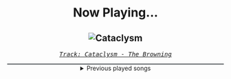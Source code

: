 <div align="center"> 
<h1>Now Playing...</h1>

![Cataclysm](https://i.scdn.co/image/ab67616d00001e0200663887ae32529bcef29f70)
--
_<samp><a href="https://open.spotify.com/track/6xPVuV25mjQTcmaHxTv3AC">Track: Cataclysm - The Browning</a></samp>_

<div style="border: 1px #4B5054 solid"></div>
<details>
  <summary>
    Previous played songs
  </summary>
  <table>
    <thead>
      <tr>
        <th>
          Artist
        </th>
        <th>
          Song
        </th>
        <th>
          Link
        </th>
      </tr>
    </thead>
    <tbody>
      <tr><td>The Browning</td><td>Cataclysm</td><td><a href="https://open.spotify.com/track/6xPVuV25mjQTcmaHxTv3AC">https://open.spotify.com/track/6xPVuV25mjQTcmaHxTv3AC</a></td></tr><tr><td>The Browning</td><td>Anticendency</td><td><a href="https://open.spotify.com/track/4xv6Krgc1Hjrdp5D7jLpZT">https://open.spotify.com/track/4xv6Krgc1Hjrdp5D7jLpZT</a></td></tr><tr><td>The Browning</td><td>Destroyer</td><td><a href="https://open.spotify.com/track/13V0YJ10XRZBVcQ7QhJyXq">https://open.spotify.com/track/13V0YJ10XRZBVcQ7QhJyXq</a></td></tr><tr><td>The Browning</td><td>No Man Can Become A God</td><td><a href="https://open.spotify.com/track/4e6FqZqy8hvBjTpBwiPz9Q">https://open.spotify.com/track/4e6FqZqy8hvBjTpBwiPz9Q</a></td></tr><tr><td>The Browning</td><td>Death Warp</td><td><a href="https://open.spotify.com/track/3Jw8dQj3PYYfRUBHfYAMtZ">https://open.spotify.com/track/3Jw8dQj3PYYfRUBHfYAMtZ</a></td></tr><tr><td>The Browning</td><td>Chaos Reigns</td><td><a href="https://open.spotify.com/track/2ny2nCE7X7tDQsvSMDjCDR">https://open.spotify.com/track/2ny2nCE7X7tDQsvSMDjCDR</a></td></tr><tr><td>The Browning</td><td>Rage</td><td><a href="https://open.spotify.com/track/09H3Ckvi9e9HPzOb9K0Wmz">https://open.spotify.com/track/09H3Ckvi9e9HPzOb9K0Wmz</a></td></tr><tr><td>The Browning</td><td>Prophecy</td><td><a href="https://open.spotify.com/track/7o00oxvLO7SirXuIMjJASM">https://open.spotify.com/track/7o00oxvLO7SirXuIMjJASM</a></td></tr><tr><td>The Browning</td><td>End Of Existence</td><td><a href="https://open.spotify.com/track/28EYTSSeXyZ4ZBmctbL1c3">https://open.spotify.com/track/28EYTSSeXyZ4ZBmctbL1c3</a></td></tr><tr><td>The Browning</td><td>Fearless</td><td><a href="https://open.spotify.com/track/5L0iZHVg5zs3bKVpzokKJL">https://open.spotify.com/track/5L0iZHVg5zs3bKVpzokKJL</a></td></tr><tr><td>The Browning</td><td>Gott ist Tot</td><td><a href="https://open.spotify.com/track/5ioUwApvpgrqimNBpA8Nnz">https://open.spotify.com/track/5ioUwApvpgrqimNBpA8Nnz</a></td></tr><tr><td>The Browning</td><td>Torment</td><td><a href="https://open.spotify.com/track/7Mwm2ZTB8uqa8QxZypyvA4">https://open.spotify.com/track/7Mwm2ZTB8uqa8QxZypyvA4</a></td></tr><tr><td>The Browning</td><td>Cataclysm</td><td><a href="https://open.spotify.com/track/6xPVuV25mjQTcmaHxTv3AC">https://open.spotify.com/track/6xPVuV25mjQTcmaHxTv3AC</a></td></tr><tr><td>The Browning</td><td>Anticendency</td><td><a href="https://open.spotify.com/track/4xv6Krgc1Hjrdp5D7jLpZT">https://open.spotify.com/track/4xv6Krgc1Hjrdp5D7jLpZT</a></td></tr><tr><td>The Browning</td><td>Destroyer</td><td><a href="https://open.spotify.com/track/13V0YJ10XRZBVcQ7QhJyXq">https://open.spotify.com/track/13V0YJ10XRZBVcQ7QhJyXq</a></td></tr><tr><td>The Browning</td><td>No Man Can Become A God</td><td><a href="https://open.spotify.com/track/4e6FqZqy8hvBjTpBwiPz9Q">https://open.spotify.com/track/4e6FqZqy8hvBjTpBwiPz9Q</a></td></tr><tr><td>The Browning</td><td>Death Warp</td><td><a href="https://open.spotify.com/track/3Jw8dQj3PYYfRUBHfYAMtZ">https://open.spotify.com/track/3Jw8dQj3PYYfRUBHfYAMtZ</a></td></tr><tr><td>The Browning</td><td>Chaos Reigns</td><td><a href="https://open.spotify.com/track/2ny2nCE7X7tDQsvSMDjCDR">https://open.spotify.com/track/2ny2nCE7X7tDQsvSMDjCDR</a></td></tr><tr><td>The Browning</td><td>Rage</td><td><a href="https://open.spotify.com/track/09H3Ckvi9e9HPzOb9K0Wmz">https://open.spotify.com/track/09H3Ckvi9e9HPzOb9K0Wmz</a></td></tr><tr><td>The Browning</td><td>Prophecy</td><td><a href="https://open.spotify.com/track/7o00oxvLO7SirXuIMjJASM">https://open.spotify.com/track/7o00oxvLO7SirXuIMjJASM</a></td></tr>
    </tbody>
  </table>
</details>

</div>
